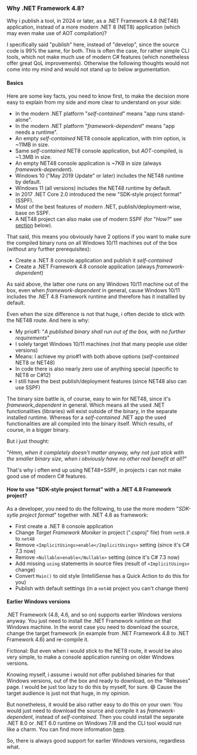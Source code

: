### Why .NET Framework 4.8?

Why i publish a tool, in 2024 or later, as a .NET Framework 4.8 (NET48) application, instead of a more modern .NET 8 (NET8) application (which may even make use of AOT compilation)?

I specifically said "publish" here, instead of "develop", since the source code is 99% the same, for both. This is often the case, for rather simple CLI tools, which not make much use of modern C# features (which nonetheless offer great QoL improvements). Otherwise the following thoughts would not come into my mind and would not stand up to below argumentation.

#### Basics

Here are some key facts, you need to know first, to make the decision more easy to explain from my side and more clear to understand on your side:
- In the modern .NET platform "_self-contained_" means "app runs stand-alone".
- In the modern .NET platform "_framework-dependent_" means "app needs a runtime".
- An empty _self-contained_ NET8 console application, with _trim_ option, is ~11MB in size.
- Same _self-contained_ NET8 console application, but _AOT_-compiled, is ~1.3MB in size.
- An empty NET48 console application is ~7KB in size (always _framework-dependent_).
- Windows 10 ("May 2019 Update" or later) includes the NET48 runtime by default.
- Windows 11 (all versions) includes the NET48 runtime by default.
- In 2017 .NET Core 2.0 introduced the new "SDK-style project format" (SSPF).
- Most of the best features of modern .NET, publish/deployment-wise, base on SSPF.
- A NET48 project can also make use of modern SSPF (for "_How?_" see [section](#how-to-use-sdk-style-project-format-with-a-net-48-framework-project) below).

That said, this means you obviously have 2 options if you want to make sure the compiled binary runs on all Windows 10/11 machines out of the box (without any further prerequisites):
- Create a .NET 8 console application and publish it _self-contained_
- Create a .NET Framework 4.8 console application (always _framework-dependent_)

As said above, the latter one runs on any Windows 10/11 machine out of the box, even when _framework-dependent_ in general, cause Windows 10/11 includes the .NET 4.8 Framework runtime and therefore has it installled by default.

Even when the size difference is not that huge, i often decide to stick with the NET48 route. And here is why:
- My prio#1: "_A published binary shall run out of the box, with no further requirements_"
- I solely target Windows 10/11 machines (not that many people use older versions)
- Means: I achieve my prio#1 with both above options (_self-contained_ NET8 or NET48)
- In code there is also nearly zero use of anything special (specific to NET8 or C#12)
- I still have the best publish/deployment features (since NET48 also can use SSPF)

The binary size battle is, of course, easy to win for NET48, since it's _framework_dependent_ in general. Which means all the used .NET functionalities (libraries) will exist outside of the binary, in the separate installed runtime. Whereas for a _self-contained_ .NET app the used functionalities are all compiled into the binary itself. Which results, of course, in a bigger binary.

But i just thought:

"_Hmm, when it completely doesn't matter anyway, why not just stick with the smaller binary size, when i obviously have no other real benefit at all?_"

That's why i often end up using NET48+SSPF, in projects i can not make good use of modern C# features.

#### How to use "SDK-style project format" with a .NET 4.8 Framework project?

As a developer, you need to do the following, to use the more modern "_SDK-sytle project format_" together with .NET 4.8 as framework:
- First create a .NET 8 console application
- Change _Target Framework Moniker_ in project (".csproj" file) from `net8.0` to `net48`
- Remove `<ImplicitUsings>enable</ImplicitUsings>` setting (since it's C# 7.3 now)
- Remove `<Nullable>enable</Nullable>` setting (since it's C# 7.3 now)
- Add missing `using` statements in source files (result of `<ImplicitUsings>` change)
- Convert `Main()` to old style (IntelliSense has a Quick Action to do this for you)
- Publish with default setttings (in a `net48` project you can't change them)

#### Earlier Windows versions

.NET Framework (4.8, 4.6, and so on) supports earlier Windows versions anyway. You just need to install the .NET Framework runtime on that Windows machine. In the worst case you need to download the source, change the target framework (in example from .NET Framework 4.8 to .NET Framework 4.6) and re-compile it.

Fictional: But even when i would stick to the NET8 route, it would be also very simple, to make a console application running on older Windows versions.

Knowing myself, i assume i would not offer published binaries for that Windows versions, out of the box and ready to download, on the "Releases" page. I would be just too lazy to do this by myself, for sure. 😄 Cause the target audience is just not that huge, in my opinion.

But nonetheless, it would be also rather easy to do this on your own: You would just need to download the source and compile it as _framework-dependent_, instead of _self-contained_. Then you could install the separate .NET 8.0 or .NET 6.0 runtime on Windows 7/8 and the CLI tool would run like a charm. You can find more information [here](https://learn.microsoft.com/en-us/dotnet/core/install/windows#windows-7--81--server-2012).

So, there is always good support for earlier Windows versions, regardless what.
